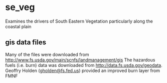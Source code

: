 # se_veg
Examines the drivers of South Eastern Vegetation particularly along the coastal plain

## gis data files

Many of the files were downloaded from 
http://www.fs.usda.gov/main/scnfs/landmanagement/gis
The hazardous fuels (i.e. burn) data was downloaded from
http://data.fs.usda.gov/geodata. 
Geoffry Holden (gholden@fs.fed.us) provided an improved
burn layer from FMNF
